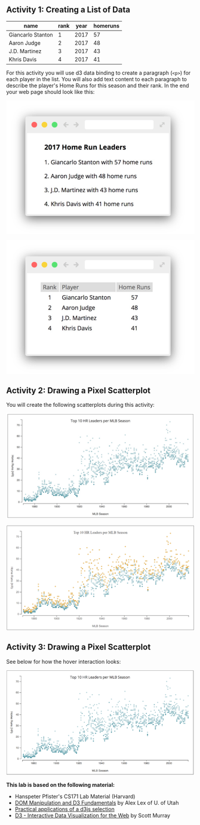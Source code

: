 ## Activity 1: Creating a List of Data
| name              | rank | year | homeruns |
|-------------------|------|------|----------|
| Giancarlo Stanton | 1    | 2017 | 57       |
| Aaron Judge       | 2    | 2017 | 48       |
| J.D. Martinez     | 3    | 2017 | 43       |
| Khris Davis       | 4    | 2017 | 41       |

For this activity you will use d3 data binding to create a paragraph (`<p>`) for each player in the list. You will also add text content to each paragraph to describe the player's Home Runs for this season and their rank. In the end your web page should look like this:

![](lab3/a1-1.png)

![](lab3/a1-2.png)



## Activity 2: Drawing a Pixel Scatterplot

You will create the following scatterplots during this activity:

![](lab3/a2-1.jpeg)

![](lab3/a2-2.png)



## Activity 3: Drawing a Pixel Scatterplot

See below for how the hover interaction looks:

![](lab3/a2-3.gif)



**This lab is based on the following material:**

* Hanspeter Pfister's CS171 Lab Material (Harvard)
* [DOM Manipulation and D3 Fundamentals](http://dataviscourse.net/2015/lectures/lecture-d3/) by Alex Lex of U. of Utah
* [Practical applications of a d3js selection](https://github.com/billautomata/d3js_design_patterns/blob/master/volume-3.md)
* [D3 - Interactive Data Visualization for the Web](http://alignedleft.com/work/d3-book-2e) by Scott Murray
